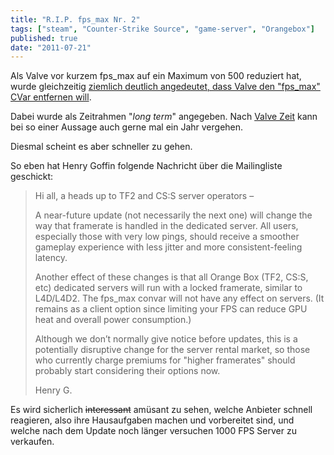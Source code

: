 ```yaml
---
title: "R.I.P. fps_max Nr. 2"
tags: ["steam", "Counter-Strike Source", "game-server", "Orangebox"]
published: true
date: "2011-07-21"
---
```


Als Valve vor kurzem fps_max auf ein Maximum von 500 reduziert hat, wurde gleichzeitig [ziemlich deutlich angedeutet, dass Valve den "fps_max" CVar entfernen will](/orangebox-update-28-06-2011/).

Dabei wurde als Zeitrahmen "*long term*" angegeben. Nach [Valve Zeit](http://developer.valvesoftware.com/wiki/Valve_Time) kann bei so einer Aussage auch gerne mal ein Jahr vergehen.

Diesmal scheint es aber schneller zu gehen.

So eben hat Henry Goffin folgende Nachricht über die Mailingliste geschickt:

> Hi all, a heads up to TF2 and CS:S server operators –
> 
> A near-future update (not necessarily the next one) will change the way that framerate is handled in the dedicated server. All users, especially those with very low pings, should receive a smoother gameplay experience with less jitter and more consistent-feeling latency.
> 
> Another effect of these changes is that all Orange Box (TF2, CS:S, etc) dedicated servers will run with a locked framerate, similar to L4D/L4D2. The fps_max convar will not have any effect on servers. (It remains as a client option since limiting your FPS can reduce GPU heat and overall power consumption.)
> 
> Although we don’t normally give notice before updates, this is a potentially disruptive change for the server rental market, so those who currently charge premiums for "higher framerates" should probably start considering their options now.
> 
> Henry G.

Es wird sicherlich <del datetime="2011-07-20T23:08:16+00:00">interessant</del> amüsant zu sehen, welche Anbieter schnell reagieren, also ihre Hausaufgaben machen und vorbereitet sind, und welche nach dem Update noch länger versuchen 1000 FPS Server zu verkaufen.

